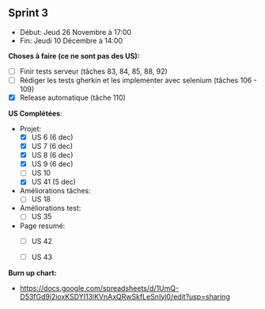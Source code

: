 ## Sprint 3

- Début: Jeud 26 Novembre à 17:00
- Fin: Jeudi 10 Décembre à 14:00

**Choses à faire (ce ne sont pas des US):**
- [ ] Finir tests serveur (tâches 83, 84, 85, 88, 92)
- [ ] Rédiger les tests gherkin et les implementer avec selenium (tâches 106 - 109)
- [x] Release automatique (tâche 110)

**US Complétées**:

- Projet:
  - [x] US 6 (6 dec)
  - [x] US 7 (6 dec)
  - [x] US 8 (6 dec)
  - [x] US 9 (6 dec)
  - [ ] US 10
  - [x] US 41 (5 dec)
- Améliorations tâches:
  - [ ] US 18
- Améliorations test:
  - [ ] US 35
- Page resumé:
  - [ ] US 42
  - [ ] US 43


**Burn up chart:**

- https://docs.google.com/spreadsheets/d/1UmQ-D53fGd9j2ioxKSDYI13lKVnAxQRwSkfLeSnIyl0/edit?usp=sharing
